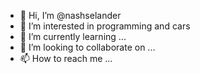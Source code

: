 - 👋 Hi, I’m @nashselander
- 👀 I’m interested in programming and cars
- 🌱 I’m currently learning ...
- 💞️ I’m looking to collaborate on ...
- 📫 How to reach me ...

<!---
nashselander/nashselander is a ✨ special ✨ repository because its `README.md` (this file) appears on your GitHub profile.
You can click the Preview link to take a look at your changes.
--->
